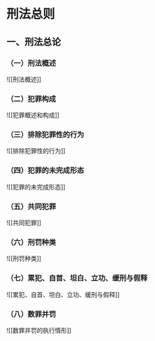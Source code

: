 # 刑法总则
## 一、刑法总论
### （一）刑法概述
![[刑法概述]]
### （二）犯罪构成
![[犯罪概述和构成]]
### （三）排除犯罪性的行为
![[排除犯罪性的行为]]
### （四）犯罪的未完成形态
![[犯罪的未完成形态]]
### （五）共同犯罪
![[共同犯罪]]
### （六）刑罚种类
![[刑罚种类]]
### （七）累犯、自首、坦白、立功、缓刑与假释
![[累犯、自首、坦白、立功、缓刑与假释]]
### （八）数罪并罚
![[数罪并罚的执行情形]]